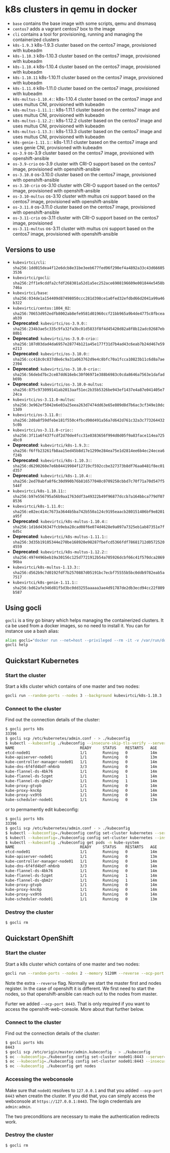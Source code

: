 # k8s clusters in qemu in docker

* `base` contains the base image with some scripts, qemu and dnsmasq
* `centos7` adds a vagrant centos7 box to the image
* `cli` contains a tool for provisioning, running and managing the containerized clusters
* `k8s-1.9.3` k8s-1.9.3 cluster based on the centos7 image, provisioned with kubeadm
* `k8s-1.10.3` k8s-1.10.3 cluster based on the centos7 image, provisioned with kubeadm
* `k8s-1.10.4` k8s-1.10.4 cluster based on the centos7 image, provisioned with kubeadm
* `k8s-1.10.11` k8s-1.10.11 cluster based on the centos7 image, provisioned with kubeadm
* `k8s-1.11.0` k8s-1.11.0 cluster based on the centos7 image, provisioned with kubeadm
* `k8s-multus-1.10.4:`: k8s-1.10.4 cluster based on the centos7 image and uses multus CNI, provisioned with kubeadm
* `k8s-multus-1.11.1:`: k8s-1.11.1 cluster based on the centos7 image and uses multus CNI, provisioned with kubeadm
* `k8s-multus-1.12.2:`: k8s-1.12.2 cluster based on the centos7 image and uses multus CNI, provisioned with kubeadm
* `k8s-multus-1.13.3:`: k8s-1.13.3 cluster based on the centos7 image and uses multus CNI, provisioned with kubeadm
* `k8s-genie-1.11.1:`: k8s-1.11.1 cluster based on the centos7 image and uses genie CNI, provisioned with kubeadm
* `os-3.9` os-3.9 cluster based on the centos7 image, provisioned with openshift-ansible
* `os-3.9-crio` os-3.9 cluster with CRI-O support based on the centos7 image, provisioned with openshift-ansible
* `os-3.10.0` os-3.10.0 cluster based on the centos7 image, provisioned with openshift-ansible
* `os-3.10-crio` os-3.10 cluster with CRI-O support based on the centos7 image, provisioned with openshift-ansible
* `os-3.10-multus` os-3.10 cluster with multus cni support based on the centos7 image, provisioned with openshift-ansible
* `os-3.11.0` os-3.11.0 cluster based on the centos7 image, provisioned with openshift-ansible
* `os-3.11-crio` os-3.11 cluster with CRI-O support based on the centos7 image, provisioned
* `os-3.11-multus` os-3.11 cluster with multus cni support based on the centos7 image, provisioned with openshift-ansible

## Versions to use

* `kubevirtci/cli`: `sha256:1dd015dea4f12e6dcb8e31be3eeb677fed96f290ef4a4892a33c43d666053536`
* `kubevirtci/gocli`: `sha256:2ff1e9cddfa2cfdf268301a52d1a5ec252ace6908196609e001844e5458b746a`
* `kubevirtci/base`: `sha256:034de1a154409d87498050ccc281d398ce1a0fed32efdbd66d2041a99a46b322`
* `kubevirtci/centos:1804_02`: `sha256:70653d952edfb8002ab8efe9581d01960ccf21bb965a9b4de4775c8fbceaab39`
* **Deprecated**: `kubevirtci/os-3.9.0:`: `sha256:234b3ae5c335c9fa32fa3bc01d5833f8f4d45420d82a8f8b12adc02687eb88b1`
* **Deprecated**: `kubevirtci/os-3.9.0-crio:`: `sha256:107d03dad4da6957e28774b121a45e177f31d7b4ad43c6eab7b24d467e59e213`
* **Deprecated**: `kubevirtci/os-3.10.0:`: `sha256:cc418c0c837d8e6c9a31a063762d9e4c8bfc70a1fcca10823b11c6d8a7ae2394`
* **Deprecated**: `kubevirtci/os-3.10.0-crio:`: `sha256:56debd7bc2ce87dd616ebc30f06971e388b6983c0cda8646a7563e1dafadb69b`
* **Deprecated**: `kubevirtci/os-3.10.0-multus`: `sha256:875c973099141ab2013aaf51ec2b35b5326be943ef1437e4a87e041405e724ca`
* `kubevirtci/os-3.11.0-multus`: `sha256:3e962ef5042e6e03a25eea263d7474dd63e65e809d8d7b6ac3cf349e10dc13d9`
* `kubevirtci/os-3.11.0:`: `sha256:2d0a8f59dfebe181f550c4fbcd90d491a56a7d642d761c32a3c7732644325c0b`
* `kubevirtci/os-3.11.0-crio:`: `sha256:3f11a6f437fcdf2d70de4fcc31e0383656f994d0d05f9a83face114ea7254bc0`
* **Deprecated**: `kubevirtci/k8s-1.9.3:`: `sha256:f6ffb23261fb8aa15ed45b8d17e1299e284ea75e1d2814ee6b4ec24ecea6f24b`
* **Deprecated**: `kubevirtci/k8s-1.10.3:`: `sha256:d6290260e7e6b84419984f12719cf592ccbe327373b8df76aa0481f8ec01d357`
* **Deprecated**: `kubevirtci/k8s-1.10.4:`: `sha256:2ed70abfa8f6c30d990b76b816577040c0709258cbbd7c70f71a70d547f5544f`
* `kubevirtci/k8s-1.10.11:`: `sha256:b97e556795a56b9aa1763ddf3a49322b49f96877dccb7a164bbca779df078536`
* `kubevirtci/k8s-1.11.0:`: `sha256:e02ec414c7673a3644b5ba742b550a124c9195eaacb280151406bf9e8201a95f`
* **Deprecated**: `kubevirtci/k8s-multus-1.10.4:`: `sha256:1d16d436347fcb9eba28cad08f6e074d4628e9a097a7325eb1ab87351e7f6d5c`
* **Deprecated**: `kubevirtci/k8s-multus-1.11.1:`: `sha256:3d35b19105344e270be168920e98287fbefcd5366fdf78681712d05725204559`
* **Deprecated**: `kubevirtci/k8s-multus-1.12.2:`: `sha256:4974496beb19a30156c125d7721912b54a705926dcbf66c41f570dca286996ba`
* `kubevirtci/k8s-multus-1.13.3:`: `sha256:d562b9c7d0192fdf7b2570887d05191bc7ecbf75555b5bc0ddb9782eab5a7517`
* `kubevirtci/k8s-genie-1.11.1:`: `sha256:bd62afe346d81f5d3bc0dd3255aaaaa3ae4d91787de2db3ecd94cc22f809b587`

## Using gocli

`gocli` is a tiny go binary which helps managing the containerized clusters. It
ca be used from a docker images, so no need to install it. You can for instance
use a bash alias:

```bash
alias gocli="docker run --net=host --privileged --rm -it -v /var/run/docker.sock:/var/run/docker.sock kubevirtci/gocli:latest"
gocli help
```

## Quickstart Kubernetes

### Start the cluster

Start a k8s cluster which contains of one master and two nodes:

```bash
gocli run --random-ports --nodes 3 --background kubevirtci/k8s-1.10.3
```

### Connect to the cluster

Find out the connection details of the cluster:

```bash
$ gocli ports k8s
33396
$ gocli scp /etc/kubernetes/admin.conf - > ./kubeconfig
$ kubectl --kubeconfig ./kubeconfig --insecure-skip-tls-verify --server https://localhost:33396 get pods -n kube-system
NAME                             READY     STATUS    RESTARTS   AGE
etcd-node01                      1/1       Running   0          14m
kube-apiserver-node01            1/1       Running   0          13m
kube-controller-manager-node01   1/1       Running   0          14m
kube-dns-6f4fd4bdf-mh6nb         3/3       Running   0          14m
kube-flannel-ds-4bk76            1/1       Running   0          14m
kube-flannel-ds-5zgmt            1/1       Running   1          14m
kube-flannel-ds-qbm2r            1/1       Running   1          14m
kube-proxy-gtvpb                 1/1       Running   0          14m
kube-proxy-knc6p                 1/1       Running   0          14m
kube-proxy-vx9t6                 1/1       Running   0          14m
kube-scheduler-node01            1/1       Running   0          13m
```

or to permamently edit kubeconfig:

```bash
$ gocli ports k8s
33396
$ gocli scp /etc/kubernetes/admin.conf - > ./kubeconfig
$ kubectl --kubeconfig=./kubeconfig config set-cluster kubernetes --server=https://127.0.0.1:33396
$ kubectl --kubeconfig=./kubeconfig config set-cluster kubernetes --insecure-skip-tls-verify=true
$ kubectl --kubeconfig ./kubeconfig get pods -n kube-system
NAME                             READY     STATUS    RESTARTS   AGE
etcd-node01                      1/1       Running   0          14m
kube-apiserver-node01            1/1       Running   0          13m
kube-controller-manager-node01   1/1       Running   0          14m
kube-dns-6f4fd4bdf-mh6nb         3/3       Running   0          14m
kube-flannel-ds-4bk76            1/1       Running   0          14m
kube-flannel-ds-5zgmt            1/1       Running   1          14m
kube-flannel-ds-qbm2r            1/1       Running   1          14m
kube-proxy-gtvpb                 1/1       Running   0          14m
kube-proxy-knc6p                 1/1       Running   0          14m
kube-proxy-vx9t6                 1/1       Running   0          14m
kube-scheduler-node01            1/1       Running   0          13m
```

### Destroy the cluster

```bash
$ gocli rm
```

## Quickstart OpenShift

### Start the cluster

Start a k8s cluster which contains of one master and two nodes:

```bash
gocli run --random-ports --nodes 2 --memory 5120M --reverse --ocp-port 8443 --background kubevirtci/os-3.11.0
```

Note the extra `--reverse` flag. Normally we start the master first and nodes
register. In the case of openshift it is different. We first need to start the
nodes, so that openshift-ansible can reach out to the nodes from master.

Furter we added `--ocp-port 8443`. That is only required if you want to access
the openshift-web-console. More about that further below.

### Connect to the cluster

Find out the connection details of the cluster:

```bash
$ gocli ports k8s
8443
$ gocli scp /etc/origin/master/admin.kubeconfig - > ./kubeconfig
$ oc --kubeconfig=./kubeconfig config set-cluster node01:8443 --server=127.0.0.1:8443
$ oc --kubeconfig=./kubeconfig config set-cluster node01:8443 --insecure-skip-tls-verify=true
$ oc --kubeconfig ./kubeconfig get nodes
```

### Accessing the webconsole

Make sure that `node01` resolves to `127.0.0.1` and that you added `--ocp-port
8443` when creatin the cluster. If you did that, you can simply access the
webconsole at `https://127.0.0.1:8443`. The login credentials are
`admin:admin`.

The two preconditions are necessary to make the authentication redirects work.

### Destroy the cluster

```bash
$ gocli rm
```
